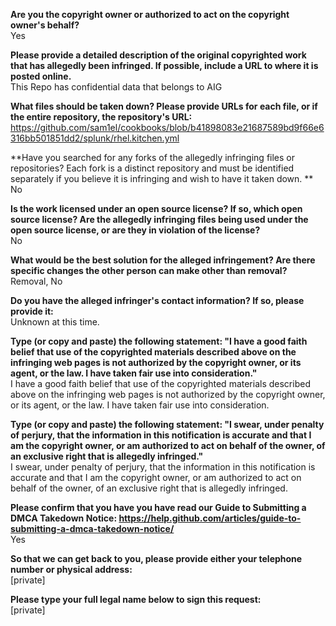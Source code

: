 **Are you the copyright owner or authorized to act on the copyright owner's behalf?**  
Yes  

**Please provide a detailed description of the original copyrighted work that has allegedly been infringed. If possible, include a URL to where it is posted online.**  
This Repo has confidential data that belongs to AIG

**What files should be taken down? Please provide URLs for each file, or if the entire repository, the repository's URL:**  
https://github.com/sam1el/cookbooks/blob/b41898083e21687589bd9f66e6316bb501851dd2/splunk/rhel.kitchen.yml  

**Have you searched for any forks of the allegedly infringing files or repositories? Each fork is a distinct repository and must be identified separately if you believe it is infringing and wish to have it taken down.  **  
No

**Is the work licensed under an open source license? If so, which open source license? Are the allegedly infringing files being used under the open source license, or are they in violation of the license?**  
No  

**What would be the best solution for the alleged infringement? Are there specific changes the other person can make other than removal?**  
Removal, No  

**Do you have the alleged infringer's contact information? If so, please provide it:**  
Unknown at this time.  

**Type (or copy and paste) the following statement: "I have a good faith belief that use of the copyrighted materials described above on the infringing web pages is not authorized by the copyright owner, or its agent, or the law. I have taken fair use into consideration."**  
I have a good faith belief that use of the copyrighted materials described above on the infringing web pages is not authorized by the copyright owner, or its agent, or the law. I have taken fair use into consideration.

**Type (or copy and paste) the following statement: "I swear, under penalty of perjury, that the information in this notification is accurate and that I am the copyright owner, or am authorized to act on behalf of the owner, of an exclusive right that is allegedly infringed."**  
I swear, under penalty of perjury, that the information in this notification is accurate and that I am the copyright owner, or am authorized to act on behalf of the owner, of an exclusive right that is allegedly infringed.  

**Please confirm that you have you have read our Guide to Submitting a DMCA Takedown Notice: https://help.github.com/articles/guide-to-submitting-a-dmca-takedown-notice/**  
Yes  

**So that we can get back to you, please provide either your telephone number or physical address:**  
[private]  

**Please type your full legal name below to sign this request:**    
[private]
